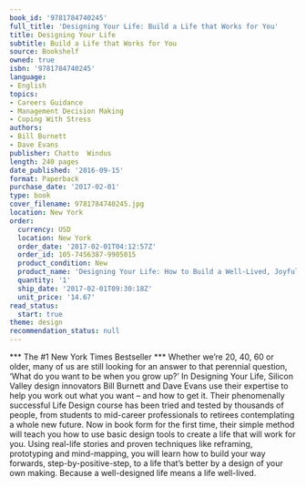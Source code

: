 ```yaml
---
book_id: '9781784740245'
full_title: 'Designing Your Life: Build a Life that Works for You'
title: Designing Your Life
subtitle: Build a Life that Works for You
source: Bookshelf
owned: true
isbn: '9781784740245'
language:
- English
topics:
- Careers Guidance
- Management Decision Making
- Coping With Stress
authors:
- Bill Burnett
- Dave Evans
publisher: Chatto  Windus
length: 240 pages
date_published: '2016-09-15'
format: Paperback
purchase_date: '2017-02-01'
type: book
cover_filename: 9781784740245.jpg
location: New York
order:
  currency: USD
  location: New York
  order_date: '2017-02-01T04:12:57Z'
  order_id: 105-7456387-9905015
  product_condition: New
  product_name: 'Designing Your Life: How to Build a Well-Lived, Joyful Life'
  quantity: '1'
  ship_date: '2017-02-01T09:30:18Z'
  unit_price: '14.67'
read_status:
  start: true
theme: design
recommendation_status: null
---
```

*** The #1 New York Times Bestseller ***
Whether we’re 20, 40, 60 or older, many of us are still looking for an answer to that perennial question, ‘What do you want to be when you grow up?’ In Designing Your Life, Silicon Valley design innovators Bill Burnett and Dave Evans use their expertise to help you work out what you want – and how to get it.
Their phenomenally successful Life Design course has been tried and tested by thousands of people, from students to mid-career professionals to retirees contemplating a whole new future. Now in book form for the first time, their simple method will teach you how to use basic design tools to create a life that will work for you.
Using real-life stories and proven techniques like reframing, prototyping and mind-mapping, you will learn how to build your way forwards, step-by-positive-step, to a life that’s better by a design of your own making.
Because a well-designed life means a life well-lived.

